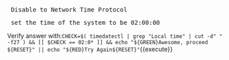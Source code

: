 <pre> Disable to Network Time Protocol</pre>

<pre> set the time of the system to be 02:00:00 </pre>

Verify answer with:`CHECK=$( timedatectl | grep "Local time" | cut -d" " -f27 ) && [[ $CHECK == 02:0* ]] && echo "${GREEN}Awesome, proceed ${RESET}" || echo "${RED}Try Again${RESET}"`{{execute}}
